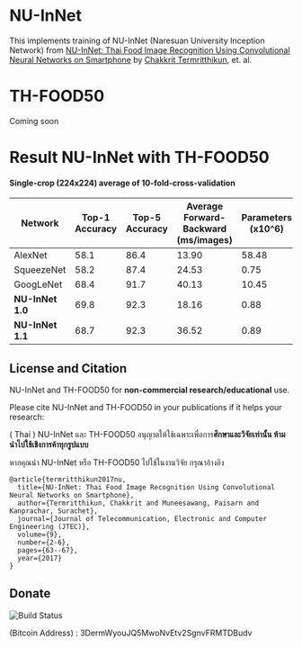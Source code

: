 # NU-InNet

This implements training of NU-InNet (Naresuan University Inception Network) from [NU-InNet: Thai Food Image Recognition Using Convolutional Neural Networks on Smartphone](http://journal.utem.edu.my/index.php/jtec/article/view/2436/1521) by [Chakkrit Termritthikun](https://chakkritte.github.io/cv/), et. al.

# TH-FOOD50
Coming soon

# Result NU-InNet with TH-FOOD50

#### Single-crop (224x224) average of 10-fold-cross-validation

| Network       | Top-1 Accuracy | Top-5 Accuracy | Average Forward-Backward (ms/images) | Parameters (x10^6) |
| --------      | --------       | --------       | --------                 | --------   |
| AlexNet       | 58.1           | 86.4           | 13.90                     | 58.48       |
| SqueezeNet    | 58.2           | 87.4           | 24.53                     | 0.75       |
| GoogLeNet     | 68.4           | 91.7           | 40.13                     | 10.45       |
| **NU-InNet 1.0**  | 69.8           | 92.3           | 18.16                     | 0.88       |
| **NU-InNet 1.1**  | 68.7           | 92.3           | 36.52                     | 0.89       |


## License and Citation

NU-InNet and TH-FOOD50 for **non-commercial research/educational** use.

Please cite NU-InNet and TH-FOOD50 in your publications if it helps your research:

( Thai ) NU-InNet และ TH-FOOD50 อนุญาตให้ใช้เฉพาะเพื่อการ**ศึกษาและวิจัยเท่านั้น ห้ามนำไปใช้เชิงการค้าทุกรูปแบบ**

หากคุณนำ NU-InNet หรือ TH-FOOD50 ไปใช้ในงานวิจัย กรุณาอ้างอิง 

    @article{termritthikun2017nu,
      title={NU-InNet: Thai Food Image Recognition Using Convolutional Neural Networks on Smartphone},
      author={Termritthikun, Chakkrit and Muneesawang, Paisarn and Kanprachar, Surachet},
      journal={Journal of Telecommunication, Electronic and Computer Engineering (JTEC)},
      volume={9},
      number={2-6},
      pages={63--67},
      year={2017}
    }

## Donate

![Build Status](https://raw.githubusercontent.com/chakkritte/NU-InNet/master/images/pic.png)

 (Bitcoin Address) : 3DermWyouJQ5MwoNvEtv2SgnvFRMTDBudv
